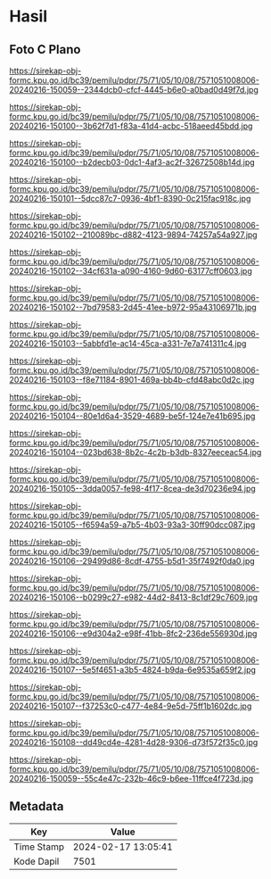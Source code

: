# Hasil

## Foto C Plano

https://sirekap-obj-formc.kpu.go.id/bc39/pemilu/pdpr/75/71/05/10/08/7571051008006-20240216-150059--2344dcb0-cfcf-4445-b6e0-a0bad0d49f7d.jpg

https://sirekap-obj-formc.kpu.go.id/bc39/pemilu/pdpr/75/71/05/10/08/7571051008006-20240216-150100--3b62f7d1-f83a-41d4-acbc-518aeed45bdd.jpg

https://sirekap-obj-formc.kpu.go.id/bc39/pemilu/pdpr/75/71/05/10/08/7571051008006-20240216-150100--b2decb03-0dc1-4af3-ac2f-32672508b14d.jpg

https://sirekap-obj-formc.kpu.go.id/bc39/pemilu/pdpr/75/71/05/10/08/7571051008006-20240216-150101--5dcc87c7-0936-4bf1-8390-0c215fac918c.jpg

https://sirekap-obj-formc.kpu.go.id/bc39/pemilu/pdpr/75/71/05/10/08/7571051008006-20240216-150102--210089bc-d882-4123-9894-74257a54a927.jpg

https://sirekap-obj-formc.kpu.go.id/bc39/pemilu/pdpr/75/71/05/10/08/7571051008006-20240216-150102--34cf631a-a090-4160-9d60-63177cff0603.jpg

https://sirekap-obj-formc.kpu.go.id/bc39/pemilu/pdpr/75/71/05/10/08/7571051008006-20240216-150102--7bd79583-2d45-41ee-b972-95a43106971b.jpg

https://sirekap-obj-formc.kpu.go.id/bc39/pemilu/pdpr/75/71/05/10/08/7571051008006-20240216-150103--5abbfd1e-ac14-45ca-a331-7e7a741311c4.jpg

https://sirekap-obj-formc.kpu.go.id/bc39/pemilu/pdpr/75/71/05/10/08/7571051008006-20240216-150103--f8e71184-8901-469a-bb4b-cfd48abc0d2c.jpg

https://sirekap-obj-formc.kpu.go.id/bc39/pemilu/pdpr/75/71/05/10/08/7571051008006-20240216-150104--80e1d6a4-3529-4689-be5f-124e7e41b695.jpg

https://sirekap-obj-formc.kpu.go.id/bc39/pemilu/pdpr/75/71/05/10/08/7571051008006-20240216-150104--023bd638-8b2c-4c2b-b3db-8327eeceac54.jpg

https://sirekap-obj-formc.kpu.go.id/bc39/pemilu/pdpr/75/71/05/10/08/7571051008006-20240216-150105--3dda0057-fe98-4f17-8cea-de3d70236e94.jpg

https://sirekap-obj-formc.kpu.go.id/bc39/pemilu/pdpr/75/71/05/10/08/7571051008006-20240216-150105--f6594a59-a7b5-4b03-93a3-30ff90dcc087.jpg

https://sirekap-obj-formc.kpu.go.id/bc39/pemilu/pdpr/75/71/05/10/08/7571051008006-20240216-150106--29499d86-8cdf-4755-b5d1-35f7492f0da0.jpg

https://sirekap-obj-formc.kpu.go.id/bc39/pemilu/pdpr/75/71/05/10/08/7571051008006-20240216-150106--b0299c27-e982-44d2-8413-8c1df29c7609.jpg

https://sirekap-obj-formc.kpu.go.id/bc39/pemilu/pdpr/75/71/05/10/08/7571051008006-20240216-150106--e9d304a2-e98f-41bb-8fc2-236de556930d.jpg

https://sirekap-obj-formc.kpu.go.id/bc39/pemilu/pdpr/75/71/05/10/08/7571051008006-20240216-150107--5e5f4651-a3b5-4824-b9da-6e9535a659f2.jpg

https://sirekap-obj-formc.kpu.go.id/bc39/pemilu/pdpr/75/71/05/10/08/7571051008006-20240216-150107--f37253c0-c477-4e84-9e5d-75ff1b1602dc.jpg

https://sirekap-obj-formc.kpu.go.id/bc39/pemilu/pdpr/75/71/05/10/08/7571051008006-20240216-150108--dd49cd4e-4281-4d28-9306-d73f572f35c0.jpg

https://sirekap-obj-formc.kpu.go.id/bc39/pemilu/pdpr/75/71/05/10/08/7571051008006-20240216-150059--55c4e47c-232b-46c9-b6ee-11ffce4f723d.jpg


## Metadata

| Key        | Value               |
| ---------- | ------------------- |
| Time Stamp | 2024-02-17 13:05:41 |
| Kode Dapil | 7501                |



